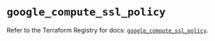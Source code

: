 # `google_compute_ssl_policy`

Refer to the Terraform Registry for docs: [`google_compute_ssl_policy`](https://registry.terraform.io/providers/hashicorp/google/6.47.0/docs/resources/compute_ssl_policy).
